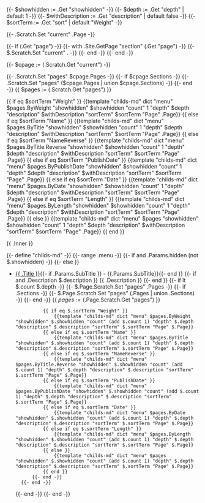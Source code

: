 {{- $showhidden := .Get "showhidden" -}}
{{- $depth :=  .Get "depth" | default 1 -}}
{{- $withDescription :=  .Get "description" | default false -}}
{{- $sortTerm :=  .Get "sort" | default "Weight" -}}

{{- .Scratch.Set "current" .Page -}}

{{- if (.Get "page") -}}
	{{- with .Site.GetPage "section" (.Get "page") -}}
		{{- $.Scratch.Set "current" . -}}
	{{- end -}}
{{- end -}}

{{- $cpage := (.Scratch.Get "current") -}}

{{- .Scratch.Set "pages" $cpage.Pages -}}
{{- if $cpage.Sections -}}
    {{- .Scratch.Set "pages" ($cpage.Pages | union $cpage.Sections) -}}
{{- end -}}
{{ $pages := (.Scratch.Get "pages") }}

{{ if eq $sortTerm "Weight" }}
	{{template "childs-md" dict "menu" $pages.ByWeight "showhidden" $showhidden "count" 1 "depth" $depth "description" $withDescription "sortTerm" $sortTerm "Page" .Page}}
{{ else if eq $sortTerm "Name" }}
	{{template "childs-md" dict "menu" $pages.ByTitle "showhidden" $showhidden "count" 1 "depth" $depth "description" $withDescription "sortTerm" $sortTerm "Page" .Page}}
{{ else if eq $sortTerm "NameReverse" }}
	{{template "childs-md" dict "menu" $pages.ByTitle.Reverse "showhidden" $showhidden "count" 1 "depth" $depth "description" $withDescription "sortTerm" $sortTerm "Page" .Page}}
{{ else if eq $sortTerm "PublishDate" }}
	{{template "childs-md" dict "menu" $pages.ByPublishDate "showhidden" $showhidden "count" 1 "depth" $depth "description" $withDescription "sortTerm" $sortTerm "Page" .Page}}
{{ else if eq $sortTerm "Date" }}
	{{template "childs-md" dict "menu" $pages.ByDate "showhidden" $showhidden "count" 1 "depth" $depth "description" $withDescription "sortTerm" $sortTerm "Page" .Page}}
{{ else if eq $sortTerm "Length" }}
	{{template "childs-md" dict "menu" $pages.ByLength "showhidden" $showhidden "count" 1 "depth" $depth "description" $withDescription "sortTerm" $sortTerm "Page" .Page}}
{{ else }}
	{{template "childs-md" dict "menu" $pages "showhidden" $showhidden "count" 1 "depth" $depth "description" $withDescription "sortTerm" $sortTerm "Page" .Page}}
{{ end }}

{{ .Inner }}

{{- define "childs-md" -}}
	{{- range .menu -}}
		{{- if and .Params.hidden (not $.showhidden) -}}
		{{- else }}
- [{{ .Title }}]({{.RelPermalink}}){{- if .Params.SubTitle }} - {{.Params.SubTitle}}{{- end }}
{{- if and .Description $.description }}
  {{ .Description }}
{{- end }}
			{{- if lt $.count $.depth -}}
				{{- $.Page.Scratch.Set "pages" .Pages -}}
				{{- if .Sections -}}
					{{- $.Page.Scratch.Set "pages" (.Pages | union .Sections) -}}
				{{- end -}}
				{{ $pages := ($.Page.Scratch.Get "pages") }}

				{{ if eq $.sortTerm "Weight" }}
					{{template "childs-md" dict "menu" $pages.ByWeight "showhidden" $.showhidden "count" (add $.count 1) "depth" $.depth "description" $.description "sortTerm" $.sortTerm "Page" $.Page}}
				{{ else if eq $.sortTerm "Name" }}
					{{template "childs-md" dict "menu" $pages.ByTitle "showhidden" $.showhidden "count" (add $.count 1) "depth" $.depth "description" $.description "sortTerm" $.sortTerm "Page" $.Page}}
				{{ else if eq $.sortTerm "NameReverse" }}
					{{template "childs-md" dict "menu" $pages.ByTitle.Reverse "showhidden" $.showhidden "count" (add $.count 1) "depth" $.depth "description" $.description "sortTerm" $.sortTerm "Page" $.Page}}
				{{ else if eq $.sortTerm "PublishDate" }}
					{{template "childs-md" dict "menu" $pages.ByPublishDate "showhidden" $.showhidden "count" (add $.count 1) "depth" $.depth "description" $.description "sortTerm" $.sortTerm "Page" $.Page}}
				{{ else if eq $.sortTerm "Date" }}
					{{template "childs-md" dict "menu" $pages.ByDate "showhidden" $.showhidden "count" (add $.count 1) "depth" $.depth "description" $.description "sortTerm" $.sortTerm "Page" $.Page}}
				{{ else if eq $.sortTerm "Length" }}
					{{template "childs-md" dict "menu" $pages.ByLength "showhidden" $.showhidden "count" (add $.count 1) "depth" $.depth "description" $.description "sortTerm" $.sortTerm "Page" $.Page}}
				{{ else }}
					{{template "childs-md" dict "menu" $pages "showhidden" $.showhidden "count" (add $.count 1) "depth" $.depth "description" $.description "sortTerm" $.sortTerm "Page" $.Page}}
				{{ end }}
			{{- end -}}
		{{- end -}}
	{{- end -}}
{{- end -}}
